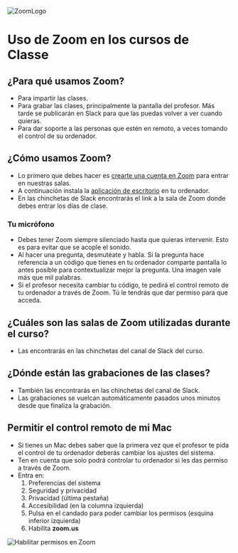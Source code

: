 ![ZoomLogo](https://user-images.githubusercontent.com/3619686/183936223-073b100e-2e7d-434b-b777-25302af18613.png)

# Uso de Zoom en los cursos de Classe

## ¿Para qué usamos Zoom?

- Para impartir las clases.
- Para grabar las clases, principalmente la pantalla del profesor. Más tarde se publicarán en Slack para que las puedas volver a ver cuando quieras.
- Para dar soporte a las personas que estén en remoto, a veces tomando el control de su ordenador.

## ¿Cómo usamos Zoom?

- Lo primero que debes hacer es [crearte una cuenta en Zoom](https://zoom.us/) para entrar en nuestras salas.
- A continuación instala la [aplicación de escritorio](https://zoom.us/download) en tu ordenador.
- En las chinchetas de Slack encontrarás el link a la sala de Zoom donde debes entrar los días de clase.

### Tu micrófono

- Debes tener Zoom siempre silenciado hasta que quieras intervenir. Esto es para evitar que se acople el sonido.
- Al hacer una pregunta, desmutéate y habla. Si la pregunta hace referencia a un código que tienes en tu ordenador comparte pantalla lo antes posible para contextualizar mejor la pregunta. Una imagen vale más que mil palabras.
- Si el profesor necesita cambiar tu código, te pedirá el control remoto de tu ordenador a través de Zoom. Tú le tendrás que dar permiso para que acceda.

## ¿Cuáles son las salas de Zoom utilizadas durante el curso?

- Las encontrarás en las chinchetas del canal de Slack del curso.

## ¿Dónde están las grabaciones de las clases?

- También las encontrarás en las chinchetas del canal de Slack.
- Las grabaciones se vuelcan automáticamente pasados unos minutos desde que finaliza la grabación.

## Permitir el control remoto de mi Mac

- Si tienes un Mac debes saber que la primera vez que el profesor te pida el control de tu ordenador deberás cambiar los ajustes del sistema.
- Ten en cuenta que solo podrá controlar tu ordenador si les das permiso a través de Zoom.
- Entra en:
  1. Preferencias del sistema
  1. Seguridad y privacidad
  2. Privacidad (última pestaña)
  3. Accesibilidad (en la columna izquierda)
  4. Pulsa en el candado para poder cambiar los permisos (esquina inferior izquierda)
  5. Habilita **zoom.us**

![Habilitar permisos en Zoom](https://user-images.githubusercontent.com/3619686/183894638-b335134a-b209-4106-b27a-16a45b9af78b.png)
